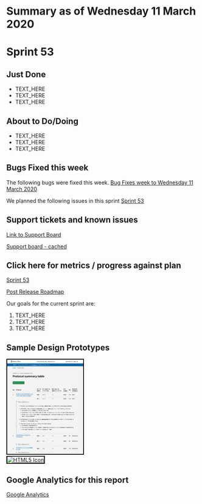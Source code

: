 # Summary as of Wednesday 11 March 2020 

# Sprint 53

## Just Done
* TEXT_HERE
* TEXT_HERE
* TEXT_HERE

## About to Do/Doing
* TEXT_HERE
* TEXT_HERE
* TEXT_HERE

## Bugs Fixed this week
The following bugs were fixed this week.
[Bug Fixes week to Wednesday 11 March 2020](graphs/bugs11032020.png)

We planned the following issues in this sprint 
[Sprint 53](graphs/sprint11032020.png)

## Support tickets and known issues
[Link to Support Board](https://collaboration.homeoffice.gov.uk/jira/secure/RapidBoard.jspa?rapidView=1717&selectedIssue=ASSB-253)

[Support board - cached](graphs/supportBoard11032020.png)

## Click here for metrics / progress against plan
[Sprint 53](graphs/progress11032020.png)

[Post Release Roadmap](graphs/roadmap11032020.png)

Our goals for the current sprint are:
1. TEXT_HERE 
2. TEXT_HERE
3. TEXT_HERE

## Sample Design Prototypes
<a href="graphs/proto1_11032020.png"><img src="graphs/proto1_11032020.png" alt="HTML5 Icon" width="200" style="border:2px solid black"></a>
<br>
<a href="graphs/proto2_11032020.png"><img src="graphs/proto2_11032020.png" alt="HTML5 Icon" width="200" style="border:2px solid black"></a>
<br>


## Google Analytics for this report
[Google Analytics](graphs/GA11032020.png)


